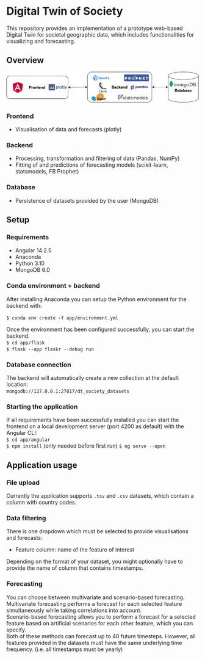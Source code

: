 # Digital Twin of Society

This repository provides an implementation of a prototype web-based Digital Twin for societal geographic data, which includes functionalities for visualizing and forecasting.

## Overview

![](./dtsociety_arch.png)

### Frontend

- Visualisation of data and forecasts (plotly)

### Backend

- Processing, transformation and filtering of data (Pandas, NumPy)
- Fitting of and predictions of forecasting models (scikit-learn, statsmodels, FB Prophet)

### Database

- Persistence of datasets provided by the user (MongoDB)

## Setup

### Requirements

- Angular 14.2.5
- Anaconda
- Python 3.10
- MongoDB 6.0

### Conda environment + backend

After installing Anaconda you can setup the Python environment for the backend with:

`$ conda env create -f app/environment.yml`

Once the environment has been configured successfully, you can start the backend.  
`$ cd app/flask `  
`$ flask --app flaskr --debug run`

### Database connection

The backend will automatically create a new collection at the default location:  
`mongodb://127.0.0.1:27017/dt_society_datasets`

### Starting the application

If all requirements have been successfully installed you can start the frontend on a local development server (port 4200 as default) with the Angular CLI:  
`$ cd app/angular`  
`$ npm install`  (only needed before first run)
`$ ng serve --open`

## Application usage

### File upload

Currently the application supports `.tsv` and `.csv` datasets, which contain a column with country codes.
### Data filtering

There is one dropdown which must be selected to provide visualisations and forecasts:

- Feature column: name of the feature of interest

Depending on the format of your dataset, you might optionally have to provide the name of column that contains timestamps.

### Forecasting

You can choose between multivariate and scenario-based forecasting.  
Multivariate forecasting performs a forecast for each selected feature simultaneously while taking correlations into account.  
Scenario-based forecasting allows you to perform a forecast for a selected feature based on artificial scenarios for each other feature, which you can specify.  
Both of these methods can forecast up to 40 future timesteps. However, all features provided in the datasets must have the same underlying time frequency. (i.e. all timestamps must be yearly)
